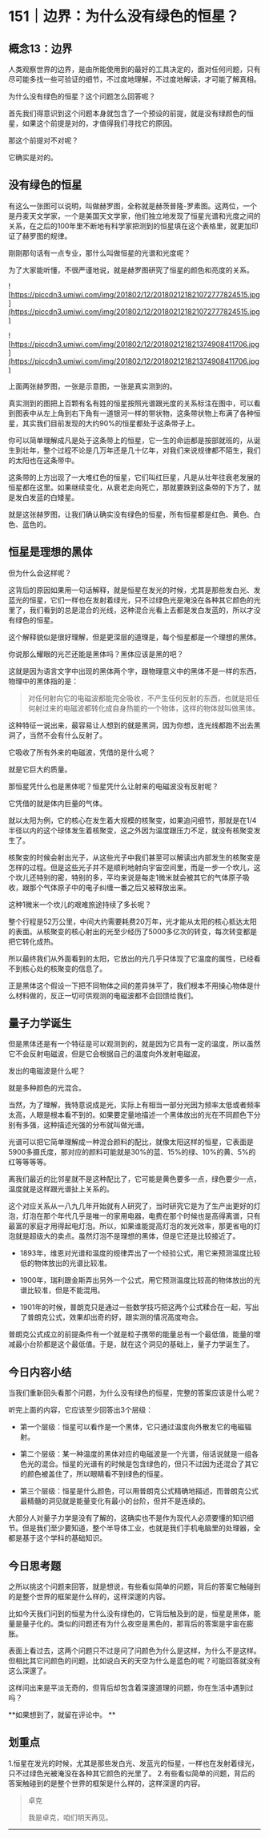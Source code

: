 # 151｜边界：为什么没有绿色的恒星？

## 概念13：边界

人类观察世界的边界，是由所能使用到的最好的工具决定的，面对任何问题，只有尽可能多找一些可验证的细节，不过度地理解，不过度地解读，才可能了解真相。

为什么没有绿色的恒星？这个问题怎么回答呢？

首先我们得意识到这个问题本身就包含了一个预设的前提，就是没有绿颜色的恒星，如果这个前提是对的，才值得我们寻找它的原因。

那这个前提对不对呢？

它确实是对的。

## 没有绿色的恒星

有这么一张图可以说明，叫做赫罗图，全称就是赫茨普隆-罗素图。这两位，一个是丹麦天文学家，一个是美国天文学家，他们独立地发现了恒星光谱和光度之间的关系，在之后的100年里不断地有科学家把测到的恒星填在这个表格里，就更加印证了赫罗图的规律。

刚刚那句话有一点专业，那什么叫做恒星的光谱和光度呢？

为了大家能听懂，不很严谨地说，就是赫罗图研究了恒星的颜色和亮度的关系。

![https://piccdn3.umiwi.com/img/201802/12/201802121821072777824515.jpg](https://piccdn3.umiwi.com/img/201802/12/201802121821072777824515.jpg)

![https://piccdn3.umiwi.com/img/201802/12/201802121821374908411706.jpg](https://piccdn3.umiwi.com/img/201802/12/201802121821374908411706.jpg)

上面两张赫罗图，一张是示意图，一张是真实测到的。

真实测到的图把上百颗有名有姓的恒星按照光谱跟光度的关系标注在图中，可以看到图表中从左上角到右下角有一道银河一样的带状物，这条带状物上布满了各种恒星，其实我们目前发现的大约90%的恒星都处于这条带子上。

你可以简单理解成凡是处于这条带上的恒星，它一生的命运都是按部就班的，从诞生到壮年，整个过程不论是几万年还是几十亿年，对我们来说规律都不陌生，我们的太阳也在这条带中。

这条带的上方出现了一大堆红色的恒星，它们叫红巨星，凡是从壮年往衰老发展的恒星都在这里。如果继续变化，从衰老走向死亡，那就要跌到这条带的下方了，就是发白发蓝的白矮星。

就是这张赫罗图，让我们确认确实没有绿色的恒星，所有恒星都是红色、黄色、白色、蓝色的。

## 恒星是理想的黑体

但为什么会这样呢？

这背后的原因如果用一句话解释，就是恒星在发光的时候，尤其是那些发白光、发蓝光的恒星，它们一样也在发射着绿光，只不过绿色光是淹没在各种其它颜色的光里了，我们看到的总是混合的光线，这种混合光看上去都是发白发蓝的，所以才没有绿色的恒星。

这个解释貌似是很好理解，但是更深层的道理是，每个恒星都是一个理想的黑体。

你说那么耀眼的光芒还能是黑体吗？黑体应该是黑的吧？

这就是因为语言文字中出现的黑体两个字，跟物理意义中的黑体不是一样的东西，物理中的黑体指的是：

> 对任何射向它的电磁波都能完全吸收，不产生任何反射的东西，也就是把任何射过来的电磁波都转化成自身热能的一个物体，这样的物体就叫做黑体。

这种特征一说出来，最容易让人想到的就是黑洞，因为你想，连光线都跑不出去黑洞了，当然不会有什么反射了。

它吸收了所有外来的电磁波，凭借的是什么呢？

就是它巨大的质量。

那恒星凭什么也是黑体呢？恒星凭什么让射来的电磁波没有反射呢？

它凭借的就是体内巨量的气体。

就以太阳为例，它的核心在发生着大规模的核聚变，如果追问细节，那就是在1/4半径以内的这个球体发生着核聚变，这之外因为温度跟压力不足，就没有核聚变发生了。

核聚变的时候会射出光子，从这些光子中我们甚至可以解读出内部发生的核聚变是怎样的过程。但是这些光子并不是顺利地射向宇宙空间里，而是一步一个坎儿，这个坎儿还特别的密，特别的多，平均来说是每走1微米就会被其它的气体原子吸收，跟那个气体原子中的电子纠缠一番之后又被释放出来。

这种1微米一个坎儿的艰难旅途持续了多长呢？

整个行程是52万公里，中间大约需要耗费20万年，光才能从太阳的核心抵达太阳的表面。从核聚变的核心射出的光至少经历了5000多亿次的转变，每次转变都是把它转化成热。

所以最终我们从外面看到的太阳，它放出的光几乎只体现了它温度的属性，已经看不到核心处的核聚变的信息了。

正是黑体这个假设一下把不同物体之间的差异抹平了，我们根本不用操心物体是什么材料做的，反正一切可供观测的电磁波都不会回馈给我们。

## 量子力学诞生

但是黑体还是有一个特征是可以观测到的，就是因为它具有一定的温度，所以虽然它不会反射电磁波，但是它会根据自己的温度向外发射电磁波。

发出的电磁波是什么呢？

就是多种颜色的光混合。

当然，为了理解，我特意说成是光，实际上有相当一部分光因为频率太低或者频率太高，人眼是根本看不到的。如果要定量地描述一个黑体放出的光在不同颜色下分别有多强，这种描述光强的分布就叫做光谱。

光谱可以把它简单理解成一种混合颜料的配比，就像太阳这样的恒星，它表面是5900多摄氏度，那对应的颜料可能就是30%的蓝、15%的绿、10%的黄、5%的红等等等等。

离我们最近的比邻星就不是这种配比了，它可能是黄色要多一点，绿色要少一点，温度就是这样跟光谱扯上关系的。

这个对应关系从一八九几年开始就有人研究了，当时研究它是为了生产出更好的灯泡，灯泡在那个年代几乎是唯一的家用电器，电费在那个时候也是高得离谱，只有最富的家庭才用得起电灯泡。所以，如果谁能提高灯泡的发光效率，那更省电的灯泡就是超级大的卖点。虽然灯泡不是理想的黑体，但是它还是比较接近了。

* 1893年，维恩对光谱和温度的规律弄出了一个经验公式，用它来预测温度比较低的物体放出的光谱比较准。

* 1900年，瑞利跟金斯弄出另外一个公式，用它预测温度比较高的物体放出的光谱比较准，但是不能混用。

* 1901年的时候，普朗克只是通过一些数学技巧把这两个公式糅合在一起，写出了普朗克公式，效果却出奇的好，跟实测的情况高度吻合。

普朗克公式成立的前提条件有一个就是粒子携带的能量总有一个最低值，能量的增减最小台阶都是这个最低值。于是，就在这个洞见的基础上，量子力学诞生了。

## 今日内容小结

当我们重新回头看那个问题，为什么没有绿色的恒星，完整的答案应该是什么呢？

听完上面的内容，它应该至少回答出3个层级：

* 第一个层级：恒星可以看作是一个黑体，它只通过温度向外散发它的电磁辐射。

* 第二个层级：某一种温度的黑体对应的电磁波是一个光谱，俗话说就是一组各色光的混合。恒星的光谱有的时候是包含绿色的，但只不过因为还混合了其它的颜色被盖住了，所以眼睛看不到绿色的恒星。

* 第三个层级：恒星是什么颜色，可以用普朗克公式精确地描述，而普朗克公式最精髓的洞见就是能量变化有最小的台阶，但并不是连续的。

大部分人对量子力学是没有了解的，这确实也不是作为现代人必须要懂的知识细节。但是我们至少要知道，整个半导体工业，也就是我们手机电脑里的处理器，全都是基于这个学科的基础知识。

## 今日思考题

之所以挑这个问题来回答，就是想说，有些看似简单的问题，背后的答案它触碰到的是整个世界的框架是什么样的，这样深邃的内容。

比如今天我们问到的恒星为什么没有绿色的，它背后触及到的是，恒星是黑体，能量是量子化的。类似的问题还有为什么夜空是黑色的，那背后的答案是宇宙在膨胀。

表面上看过去，这两个问题只不过是问了问颜色为什么是这样，为什么不是这样。但相比其它问颜色的问题，比如说白天的天空为什么是蓝色的呢？可能回答就没有这么深邃了。

这样问出来是平淡无奇的，但背后却包含着深邃道理的问题，你在生活中遇到过吗？

 **如果想到了，就留在评论中。 **

## 划重点

1.恒星在发光的时候，尤其是那些发白光、发蓝光的恒星，一样也在发射着绿光，只不过绿色光被淹没在各种其它颜色的光里了。
2.有些看似简单的问题，背后的答案触碰到的是整个世界的框架是什么样的，这样深邃的内容。

> 卓克
> 
> 我是卓克，咱们明天再见。

---
